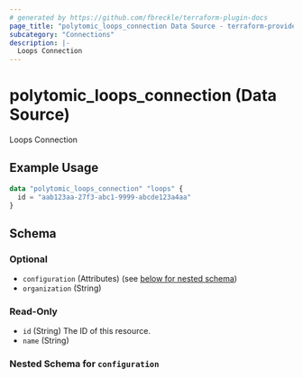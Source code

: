 ```yaml
---
# generated by https://github.com/fbreckle/terraform-plugin-docs
page_title: "polytomic_loops_connection Data Source - terraform-provider-polytomic"
subcategory: "Connections"
description: |-
  Loops Connection
---
```


# polytomic_loops_connection (Data Source)

Loops Connection

## Example Usage

```terraform
data "polytomic_loops_connection" "loops" {
  id = "aab123aa-27f3-abc1-9999-abcde123a4aa"
}
```

<!-- schema generated by tfplugindocs -->
## Schema

### Optional

- `configuration` (Attributes) (see [below for nested schema](#nestedatt--configuration))
- `organization` (String)

### Read-Only

- `id` (String) The ID of this resource.
- `name` (String)

<a id="nestedatt--configuration"></a>
### Nested Schema for `configuration`


